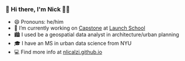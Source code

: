 <!--
**nlicalzi/nlicalzi** is a ✨ _special_ ✨ repository because its `README.md` (this file) appears on your GitHub profile.

Here are some ideas to get you started:

- 🔭 I’m currently working on Capstone at Launch School
- 🌱 I’m currently learning ...
- 👯 I’m looking to collaborate on ...
- 🤔 I’m looking for help with ...
- 💬 Ask me about ...
- 📫 How to reach me: ...
- 😄 Pronouns: he/him
- ⚡ Fun fact: ...
-->

### 👋 Hi there, I'm Nick 👨🏽

- 😄 Pronouns: he/him
- 🔭 I’m currently working on [Capstone](https://launchschool.com/capstone) at [Launch School](https://launchschool.com/)
- 🏙 I used be a geospatial data analyst in architecture/urban planning
- 🎓 I have an MS in urban data science from NYU
- 💻 Find more info at [nlicalzi.github.io](https://nlicalzi.github.io)
